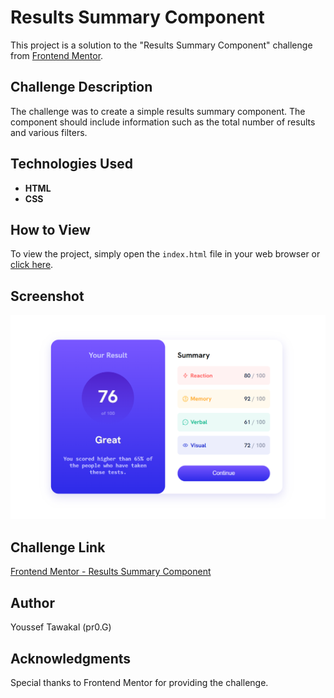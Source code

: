 # Results Summary Component

This project is a solution to the "Results Summary Component" challenge from [Frontend Mentor](https://www.frontendmentor.io/).

## Challenge Description

The challenge was to create a simple results summary component. The component should include information such as the total number of results and various filters.

## Technologies Used

- **HTML**
- **CSS**

## How to View

To view the project, simply open the `index.html` file in your web browser or [click here](https://raw.githack.com/pr0G-dev/Results-summary-component/main/index.html).

## Screenshot

![Results Summary Component](/screenshot.png)

## Challenge Link

[Frontend Mentor - Results Summary Component](https://www.frontendmentor.io/challenges/results-summary-component-CE_K6s0maV)

## Author

Youssef Tawakal (pr0.G)

## Acknowledgments

Special thanks to Frontend Mentor for providing the challenge.
